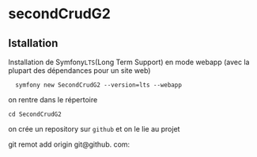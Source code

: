  # secondCrudG2

  ## Istallation

Installation de Symfony`LTS`(Long Term Support) en mode webapp
(avec la plupart des dépendances pour un site web)


      symfony new SecondCrudG2 --version=lts --webapp
  on rentre dans le répertoire 


    cd SecondCrudG2

  on crée un repository sur `github` et on le lie au projet

  git remot add origin git@github.
  com:
